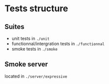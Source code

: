 # Tests structure

## Suites

- unit tests in `./unit`
- functionnal/intergration tests in `./functionnal`
- smoke tests in `./smoke`

## Smoke server

located in `./server/expressive`
